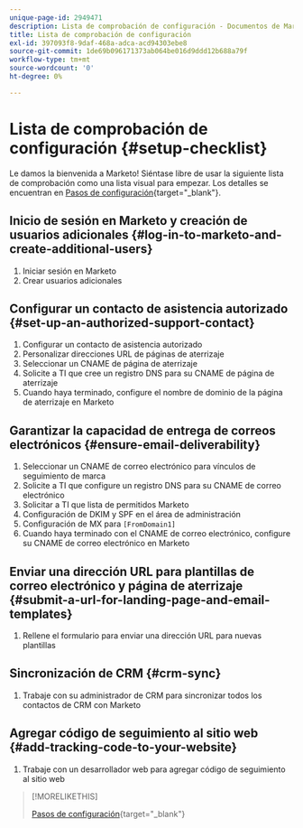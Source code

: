 ```yaml
---
unique-page-id: 2949471
description: Lista de comprobación de configuración - Documentos de Marketo - Documentación del producto
title: Lista de comprobación de configuración
exl-id: 397093f8-9daf-468a-adca-acd94303ebe8
source-git-commit: 1de69b096171373ab064be016d9ddd12b688a79f
workflow-type: tm+mt
source-wordcount: '0'
ht-degree: 0%

---
```


# Lista de comprobación de configuración {#setup-checklist}

Le damos la bienvenida a Marketo! Siéntase libre de usar la siguiente lista de comprobación como una lista visual para empezar. Los detalles se encuentran en [Pasos de configuración](/help/marketo/getting-started/setup/setup-steps.md){target=&quot;_blank&quot;}.

## Inicio de sesión en Marketo y creación de usuarios adicionales {#log-in-to-marketo-and-create-additional-users}

1. Iniciar sesión en Marketo
1. Crear usuarios adicionales

## Configurar un contacto de asistencia autorizado {#set-up-an-authorized-support-contact}

1. Configurar un contacto de asistencia autorizado
1. Personalizar direcciones URL de páginas de aterrizaje
1. Seleccionar un CNAME de página de aterrizaje
1. Solicite a TI que cree un registro DNS para su CNAME de página de aterrizaje
1. Cuando haya terminado, configure el nombre de dominio de la página de aterrizaje en Marketo

## Garantizar la capacidad de entrega de correos electrónicos {#ensure-email-deliverability}

1. Seleccionar un CNAME de correo electrónico para vínculos de seguimiento de marca
1. Solicite a TI que configure un registro DNS para su CNAME de correo electrónico
1. Solicitar a TI que lista de permitidos Marketo
1. Configuración de DKIM y SPF en el área de administración
1. Configuración de MX para `[FromDomain1]`
1. Cuando haya terminado con el CNAME de correo electrónico, configure su CNAME de correo electrónico en Marketo

## Enviar una dirección URL para plantillas de correo electrónico y página de aterrizaje {#submit-a-url-for-landing-page-and-email-templates}

1. Rellene el formulario para enviar una dirección URL para nuevas plantillas

## Sincronización de CRM {#crm-sync}

1. Trabaje con su administrador de CRM para sincronizar todos los contactos de CRM con Marketo

## Agregar código de seguimiento al sitio web {#add-tracking-code-to-your-website}

1. Trabaje con un desarrollador web para agregar código de seguimiento al sitio web

>[!MORELIKETHIS]
>
>[Pasos de configuración](/help/marketo/getting-started/setup/setup-steps.md){target=&quot;_blank&quot;}

